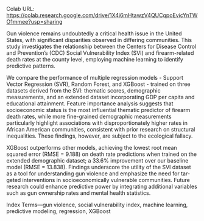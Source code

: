 Colab URL: https://colab.research.google.com/drive/1X4i6mHtawzV4QUCqpoEvicYnTWO1mmee?usp=sharing

Gun violence remains undoubtedly a critical health issue in the United States, with significant disparities observed in differing communities. This study investigates the relationship between the Centers for Disease Control and Prevention’s (CDC) Social Vulnerability Index (SVI) and firearm-related death rates at the county level, employing machine learning to identify predictive patterns. 

We compare the performance of multiple regression models - Support Vector Regression (SVR), Random Forest, and XGBoost - trained on three datasets derived from the SVI: thematic scores, demographic measurements, and an extended dataset incorporating GDP per capita and educational attainment. Feature importance analysis suggests that socioeconomic status is the most influential thematic predictor of firearm death rates, while more fine-grained demographic measurements particularly highlight associations with disproportionately higher rates in African American communities, consistent with prior research on structural inequalities. These findings, however, are subject to the ecological fallacy. 

XGBoost outperforms other models, achieving the lowest root mean squared error (RMSE = 9.188) on death rate predictions when trained on the extended demographic dataset; a 33.6% improvement over our baseline model (RMSE = 13.838). Findings underscore the utility of the SVI dataset as a tool for understanding gun violence and emphasize the need for tar- geted interventions in socioeconomically vulnerable communities. Future research could enhance predictive power by integrating additional variables such as gun ownership rates and mental health statistics.

Index Terms—gun violence, social vulnerability index, machine learning, predictive modeling, regression, XGBoost
